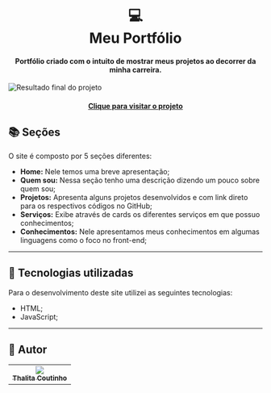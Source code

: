 <h1 align="center">
  💻<br>Meu Portfólio
</h1>

<h4 align="center">
  Portfólio criado com o intuito de mostrar meus projetos ao decorrer da minha carreira.
</h4>

![Resultado final do projeto](https://media.discordapp.net/attachments/937707244265562125/952249679977017434/unknown.png?width=865&height=422)

<h4 align="center"><a href="[https://portfolio-main/portfolio-main/index.html#s-about](https://thalita2000.github.io/thalitacoutinho_portifolio/#s-projects)">Clique para visitar o projeto</a></h4>

## 📚 Seções
O site é composto por 5 seções diferentes:

- **Home:** Nele temos uma breve apresentação;
- **Quem sou:** Nessa seção tenho uma descrição dizendo um pouco sobre quem sou;
- **Projetos:** Apresenta alguns projetos desenvolvidos e com link direto para os respectivos códigos no GitHub;
- **Serviços:** Exibe através de cards os diferentes serviços em que possuo conhecimentos;
- **Conhecimentos:** Nele apresentamos meus conhecimentos em algumas linguagens como o foco no front-end;

---

## 💼 Tecnologias utilizadas
Para o desenvolvimento deste site utilizei as seguintes tecnologias:

- HTML;
- JavaScript;


---

## 🦄 Autor<br>
<table>
  <tr>
    <td align="center">
      <a href="https://avatars.githubusercontent.com/u/94943936?v=4">
        <img src="https://avatars.githubusercontent.com/u/94943936?v=4"/><br>
        <sub>
          <b>Thalita Coutinho</b>
        </sub>
      </a>
    </td>
  </tr>
</table>
